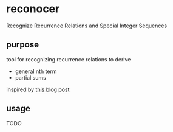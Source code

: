# reconocer

Recognize Recurrence Relations and Special Integer Sequences

## purpose

tool for recognizing recurrence relations to derive 
* general nth term
* partial sums

inspired by [this blog post](http://www.ryanhmckenna.com/2015/06/automatically-finding-recurrence.html)

## usage

TODO
